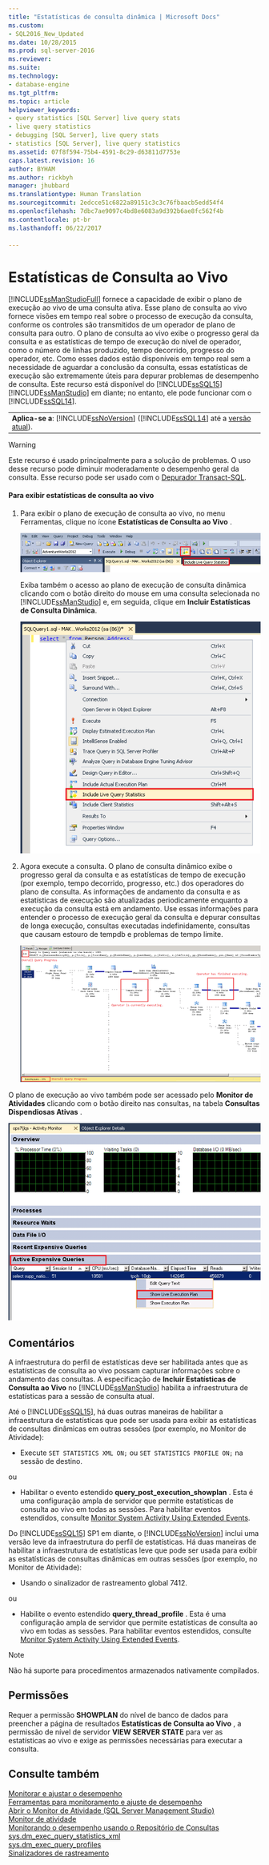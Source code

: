 ```yaml
---
title: "Estatísticas de consulta dinâmica | Microsoft Docs"
ms.custom:
- SQL2016_New_Updated
ms.date: 10/28/2015
ms.prod: sql-server-2016
ms.reviewer: 
ms.suite: 
ms.technology:
- database-engine
ms.tgt_pltfrm: 
ms.topic: article
helpviewer_keywords:
- query statistics [SQL Server] live query stats
- live query statistics
- debugging [SQL Server], live query stats
- statistics [SQL Server], live query statistics
ms.assetid: 07f8f594-75b4-4591-8c29-d63811d7753e
caps.latest.revision: 16
author: BYHAM
ms.author: rickbyh
manager: jhubbard
ms.translationtype: Human Translation
ms.sourcegitcommit: 2edcce51c6822a89151c3c3c76fbaacb5edd54f4
ms.openlocfilehash: 7dbc7ae9097c4bd8e6083a9d392b6ae8fc562f4b
ms.contentlocale: pt-br
ms.lasthandoff: 06/22/2017

---
```

# <a name="live-query-statistics"></a>Estatísticas de Consulta ao Vivo
  [!INCLUDE[ssManStudioFull](../../includes/ssmanstudiofull-md.md)] fornece a capacidade de exibir o plano de execução ao vivo de uma consulta ativa. Esse plano de consulta ao vivo fornece visões em tempo real sobre o processo de execução da consulta, conforme os controles são transmitidos de um operador de plano de consulta para outro. O plano de consulta ao vivo exibe o progresso geral da consulta e as estatísticas de tempo de execução do nível de operador, como o número de linhas produzido, tempo decorrido, progresso do operador, etc. Como esses dados estão disponíveis em tempo real sem a necessidade de aguardar a conclusão da consulta, essas estatísticas de execução são extremamente úteis para depurar problemas de desempenho de consulta. Este recurso está disponível do [!INCLUDE[ssSQL15](../../includes/sssql15-md.md)] [!INCLUDE[ssManStudio](../../includes/ssmanstudio-md.md)] em diante; no entanto, ele pode funcionar com o [!INCLUDE[ssSQL14](../../includes/sssql14-md.md)].  
  
||  
|-|  
|**Aplica-se a**: [!INCLUDE[ssNoVersion](../../includes/ssnoversion-md.md)] ([!INCLUDE[ssSQL14](../../includes/sssql14-md.md)] até a [versão atual](http://go.microsoft.com/fwlink/p/?LinkId=299658)).|  
  
> [!WARNING]  
>  Este recurso é usado principalmente para a solução de problemas. O uso desse recurso pode diminuir moderadamente o desempenho geral da consulta. Esse recurso pode ser usado com o [Depurador Transact-SQL](../../relational-databases/scripting/configure-firewall-rules-before-running-the-tsql-debugger.md).  
  
#### <a name="to-view-live-query-statistics"></a>Para exibir estatísticas de consulta ao vivo  
  
1.  Para exibir o plano de execução de consulta ao vivo, no menu Ferramentas, clique no ícone **Estatísticas de Consulta ao Vivo** .  
  
     ![Botão Estatísticas de Consulta Dinâmica na barra de ferramentas](../../relational-databases/performance/media/livequerystatstoolbar.png "Botão Estatísticas de Consulta Dinâmica na barra de ferramentas")  
  
     Exiba também o acesso ao plano de execução de consulta dinâmica clicando com o botão direito do mouse em uma consulta selecionada no [!INCLUDE[ssManStudio](../../includes/ssmanstudio-md.md)] e, em seguida, clique em **Incluir Estatísticas de Consulta Dinâmica**.  
  
     ![Botão Estatísticas de Consulta Dinâmica no menu pop-up](../../relational-databases/performance/media/livequerystatsmenu.png "Botão Estatísticas de Consulta Dinâmica no menu pop-up")  
  
2.  Agora execute a consulta. O plano de consulta dinâmico exibe o progresso geral da consulta e as estatísticas de tempo de execução (por exemplo, tempo decorrido, progresso, etc.) dos operadores do plano de consulta. As informações de andamento da consulta e as estatísticas de execução são atualizadas periodicamente enquanto a execução da consulta está em andamento. Use essas informações para entender o processo de execução geral da consulta e depurar consultas de longa execução, consultas executadas indefinidamente, consultas que causam estouro de tempdb e problemas de tempo limite.  
  
     ![Botão Estatísticas de Consulta Dinâmica no plano de execução](../../relational-databases/performance/media/livequerystatsplan.png "Botão Estatísticas de Consulta Dinâmica no plano de execução")  
  
 O plano de execução ao vivo também pode ser acessado pelo **Monitor de Atividades** clicando com o botão direito nas consultas, na tabela **Consultas Dispendiosas Ativas** .  
  
 ![Botão Estatísticas de Consulta Dinâmica no Monitor de Atividade](../../relational-databases/performance/media/livequerystatsactmon.png "Botão Estatísticas de Consulta Dinâmica no Monitor de Atividade")  
  
## <a name="remarks"></a>Comentários  
 A infraestrutura do perfil de estatísticas deve ser habilitada antes que as estatísticas de consulta ao vivo possam capturar informações sobre o andamento das consultas. A especificação de **Incluir Estatísticas de Consulta ao Vivo** no [!INCLUDE[ssManStudio](../../includes/ssmanstudio-md.md)] habilita a infraestrutura de estatísticas para a sessão de consulta atual. 
 
Até o [!INCLUDE[ssSQL15](../../includes/sssql15-md.md)], há duas outras maneiras de habilitar a infraestrutura de estatísticas que pode ser usada para exibir as estatísticas de consultas dinâmicas em outras sessões (por exemplo, no Monitor de Atividade):  
  
-   Execute `SET STATISTICS XML ON;` ou `SET STATISTICS PROFILE ON;` na sessão de destino.  
  
 ou  
  
-   Habilitar o evento estendido **query_post_execution_showplan** . Esta é uma configuração ampla de servidor que permite estatísticas de consulta ao vivo em todas as sessões. Para habilitar eventos estendidos, consulte [Monitor System Activity Using Extended Events](../../relational-databases/extended-events/monitor-system-activity-using-extended-events.md).  

Do [!INCLUDE[ssSQL15](../../includes/sssql15-md.md)] SP1 em diante, o [!INCLUDE[ssNoVersion](../../includes/ssnoversion-md.md)] inclui uma versão leve da infraestrutura do perfil de estatísticas. Há duas maneiras de habilitar a infraestrutura de estatísticas leve que pode ser usada para exibir as estatísticas de consultas dinâmicas em outras sessões (por exemplo, no Monitor de Atividade):

-   Usando o sinalizador de rastreamento global 7412.  
  
 ou  
  
-   Habilite o evento estendido **query_thread_profile** . Esta é uma configuração ampla de servidor que permite estatísticas de consulta ao vivo em todas as sessões. Para habilitar eventos estendidos, consulte [Monitor System Activity Using Extended Events](../../relational-databases/extended-events/monitor-system-activity-using-extended-events.md).
  
 > [!NOTE]
 > Não há suporte para procedimentos armazenados nativamente compilados.  
  
## <a name="permissions"></a>Permissões  
 Requer a permissão **SHOWPLAN** do nível de banco de dados para preencher a página de resultados **Estatísticas de Consulta ao Vivo** , a permissão de nível de servidor **VIEW SERVER STATE** para ver as estatísticas ao vivo e exige as permissões necessárias para executar a consulta.  
  
## <a name="see-also"></a>Consulte também  
 [Monitorar e ajustar o desempenho](../../relational-databases/performance/monitor-and-tune-for-performance.md)   
 [Ferramentas para monitoramento e ajuste de desempenho](../../relational-databases/performance/performance-monitoring-and-tuning-tools.md)   
 [Abrir o Monitor de Atividade &#40;SQL Server Management Studio&#41;](../../relational-databases/performance-monitor/open-activity-monitor-sql-server-management-studio.md)   
 [Monitor de atividade](../../relational-databases/performance-monitor/activity-monitor.md)   
 [Monitorando o desempenho usando o Repositório de Consultas](../../relational-databases/performance/monitoring-performance-by-using-the-query-store.md)   
 [sys.dm_exec_query_statistics_xml](../../relational-databases/system-dynamic-management-views/sys-dm-exec-query-statistics-xml-transact-sql.md)   
 [sys.dm_exec_query_profiles](../../relational-databases/system-dynamic-management-views/sys-dm-exec-query-profiles-transact-sql.md)   
 [Sinalizadores de rastreamento](../../t-sql/database-console-commands/dbcc-traceon-trace-flags-transact-sql.md)

